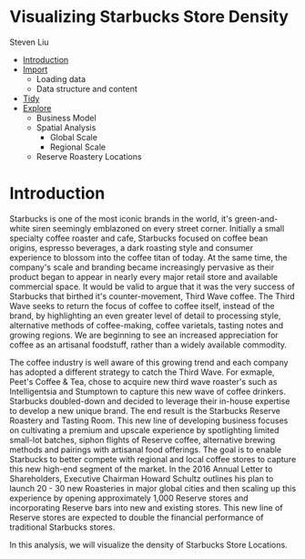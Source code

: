 Visualizing Starbucks Store Density
================
Steven Liu

-   [Introduction](#introduction)
-   [Import](import/import.md)
    -   Loading data
    -   Data structure and content
-   [Tidy](#tidy)
-   [Explore](#explore)
    -   Business Model
    -   Spatial Analysis
        -   Global Scale
        -   Regional Scale
    -   Reserve Roastery Locations

Introduction
============

Starbucks is one of the most iconic brands in the world, it's green-and-white siren seemingly emblazoned on every street corner. Initially a small specialty coffee roaster and cafe, Starbucks focused on coffee bean origins, espresso beverages, a dark roasting style and consumer experience to blossom into the coffee titan of today. At the same time, the company's scale and branding became increasingly pervasive as their product began to appear in nearly every major retail store and available commercial space. It would be valid to argue that it was the very success of Starbucks that birthed it's counter-movement, Third Wave coffee. The Third Wave seeks to return the focus of coffee to coffee itself, instead of the brand, by highlighting an even greater level of detail to processing style, alternative methods of coffee-making, coffee varietals, tasting notes and growing regions. We are beginning to see an increased appreciation for coffee as an artisanal foodstuff, rather than a widely available commodity.

The coffee industry is well aware of this growing trend and each company has adopted a different strategy to catch the Third Wave. For exmaple, Peet's Coffee & Tea, chose to acquire new third wave roaster's such as Intelligentsia and Stumptown to capture this new wave of coffee drinkers. Starbucks doubled-down and decided to leverage their in-house expertise to develop a new unique brand. The end result is the Starbucks Reserve Roastery and Tasting Room. This new line of developing business focuses on cultivating a premium and upscale experience by spotlighting limited small-lot batches, siphon flights of Reserve coffee, alternative brewing methods and pairings with artisanal food offerings. The goal is to enable Starbucks to better compete with regional and local coffee stores to capture this new high-end segment of the market. In the 2016 Annual Letter to Shareholders, Executive Chairman Howard Schultz outlines his plan to launch 20 - 30 new Roasteries in major global cities and then scaling up this experience by opening approximately 1,000 Reserve stores and incorporating Reserve bars into new and existing stores. This new line of Reserve stores are expected to double the financial performance of traditional Starbucks stores.

In this analysis, we will visualize the density of Starbucks Store Locations.
